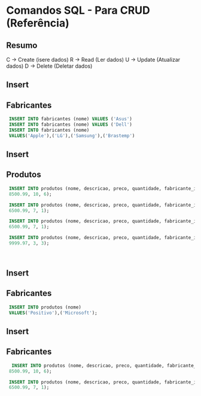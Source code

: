 # Comandos SQL - Para CRUD (Referência)

## Resumo 
C -> Create (isere dados)
R -> Read (Ler dados)
U -> Update (Atualizar dados)
D -> Delete (Deletar dados)

<!-- _____________________________________________ -->

## Insert
## Fabricantes

```sql
 INSERT INTO fabricantes (nome) VALUES ('Asus') 
 INSERT INTO fabricantes (nome) VALUES ('Dell') 
 INSERT INTO fabricantes (nome)
 VALUES('Apple'),('LG'),('Samsung'),('Brastemp')

```
<!-- ________________________________________________ -->

## Insert
## Produtos

```sql
 INSERT INTO produtos (nome, descricao, preco, quantidade, fabricante_id) VALUES ('Ultrabook', 'Ultrabook Asus Intel Core i9',
 8500.99, 10, 6);

 INSERT INTO produtos (nome, descricao, preco, quantidade, fabricante_id) VALUES ('Geladeira', 'Frost-free com acesso a internet' ,
 6500.99, 7, 1);

 INSERT INTO produtos (nome, descricao, preco, quantidade, fabricante_id) VALUES ('Tablet Android', '256gb de armazenamento',
 6500.99, 7, 1);

 INSERT INTO produtos (nome, descricao, preco, quantidade, fabricante_id) VALUES ('Iphone 14 pro max', 'Processador bionic 15 com 520gb de armagenamento',
 9999.97, 3, 3);
 
 

```

<!-- ________________________________________________ -->

## Insert
## Fabricantes

```sql
 INSERT INTO produtos (nome)
 VALUES('Positivo'),('Microsoft');

```
<!-- ________________________________________________ -->

## Insert
## Fabricantes

```sql
  INSERT INTO produtos (nome, descricao, preco, quantidade, fabricante_id) VALUES ('Ultrabook', 'Ultrabook Asus Intel Core i9',
 8500.99, 10, 6);

 INSERT INTO produtos (nome, descricao, preco, quantidade, fabricante_id) VALUES ('Geladeira', 'Frost-free com acesso a internet' ,
 6500.99, 7, 1);

 
 
 
```

